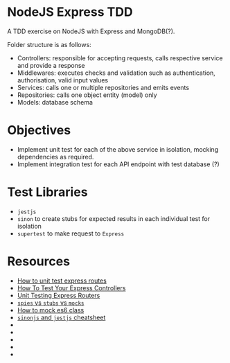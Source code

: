 # NodeJS Express TDD

A TDD exercise on NodeJS with Express and MongoDB(?).

Folder structure is as follows:

- Controllers: responsible for accepting requests, calls respective service and provide a response
- Middlewares: executes checks and validation such as authentication, authorisation, valid input values
- Services: calls one or multiple repositories and emits events
- Repositories: calls one object entity (model) only
- Models: database schema

# Objectives

- Implement unit test for each of the above service in isolation, mocking dependencies as required.
- Implement integration test for each API endpoint with test database (?)

# Test Libraries

- `jestjs`
- `sinon` to create stubs for expected results in each individual test for isolation
- `supertest` to make request to `Express`

# Resources

- [How to unit test express routes](https://www.marclittlemore.com/how-to-unit-test-express-routes/)
- [How To Test Your Express Controllers](https://www.terlici.com/2015/09/21/node-express-controller-testing.html)
- [Unit Testing Express Routers](https://evanshortiss.com/express-testing-using-ioc)
- [`spies` vs `stubs` vs `mocks`](https://stackoverflow.com/questions/67541030/mocking-with-sinon-against-a-service-module)
- [How to mock es6 class](https://medium.com/@madhanganesh/how-to-mock-es6-class-749da63268fc)
- [`sinonjs` and `jestjs` cheatsheet](https://github.com/maurocarrero/sinon-jest-cheatsheet)
- []()
- []()
- []()
- []()
- []()

